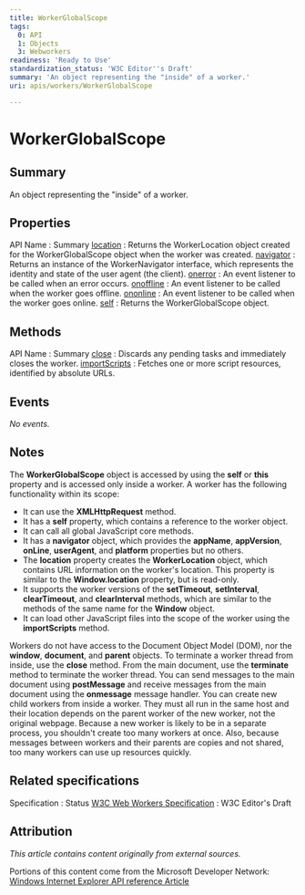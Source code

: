 ```yaml
---
title: WorkerGlobalScope
tags:
  0: API
  1: Objects
  3: Webworkers
readiness: 'Ready to Use'
standardization_status: 'W3C Editor''s Draft'
summary: 'An object representing the "inside" of a worker.'
uri: apis/workers/WorkerGlobalScope

---
```

# WorkerGlobalScope

## Summary

An object representing the "inside" of a worker.

## Properties

API Name
:   Summary
[location](/apis/workers/WorkerGlobalScope/location)
:   Returns the WorkerLocation object created for the WorkerGlobalScope object when the worker was created.
[navigator](/apis/workers/WorkerGlobalScope/navigator)
:   Returns an instance of the WorkerNavigator interface, which represents the identity and state of the user agent (the client).
[onerror](/apis/workers/WorkerGlobalScope/onerror)
:   An event listener to be called when an error occurs.
[onoffline](/apis/workers/WorkerGlobalScope/onoffline)
:   An event listener to be called when the worker goes offline.
[ononline](/apis/workers/WorkerGlobalScope/ononline)
:   An event listener to be called when the worker goes online.
[self](/apis/workers/WorkerGlobalScope/self)
:   Returns the WorkerGlobalScope object.

## Methods

API Name
:   Summary
[close](/apis/workers/WorkerGlobalScope/close)
:   Discards any pending tasks and immediately closes the worker.
[importScripts](/apis/workers/WorkerGlobalScope/importScripts)
:   Fetches one or more script resources, identified by absolute URLs.

## Events

*No events.*

## Notes

The **WorkerGlobalScope** object is accessed by using the **self** or **this** property and is accessed only inside a worker. A worker has the following functionality within its scope:

-   It can use the **XMLHttpRequest** method.
-   It has a **self** property, which contains a reference to the worker object.
-   It can call all global JavaScript core methods.
-   It has a **navigator** object, which provides the **appName**, **appVersion**, **onLine**, **userAgent**, and **platform** properties but no others.
-   The **location** property creates the **WorkerLocation** object, which contains URL information on the worker's location. This property is similar to the **Window.location** property, but is read-only.
-   It supports the worker versions of the **setTimeout**, **setInterval**, **clearTimeout**, and **clearInterval** methods, which are similar to the methods of the same name for the **Window** object.
-   It can load other JavaScript files into the scope of the worker using the **importScripts** method.

Workers do not have access to the Document Object Model (DOM), nor the **window**, **document**, and **parent** objects. To terminate a worker thread from inside, use the **close** method. From the main document, use the **terminate** method to terminate the worker thread. You can send messages to the main document using **postMessage** and receive messages from the main document using the **onmessage** message handler. You can create new child workers from inside a worker. They must all run in the same host and their location depends on the parent worker of the new worker, not the original webpage. Because a new worker is likely to be in a separate process, you shouldn't create too many workers at once. Also, because messages between workers and their parents are copies and not shared, too many workers can use up resources quickly.

## Related specifications

Specification
:   Status
[W3C Web Workers Specification](http://dev.w3.org/html5/workers)
:   W3C Editor's Draft

## Attribution

*This article contains content originally from external sources.*

Portions of this content come from the Microsoft Developer Network: [Windows Internet Explorer API reference Article](http://msdn.microsoft.com/en-us/library/ie/hh828809%28v=vs.85%29.aspx)

